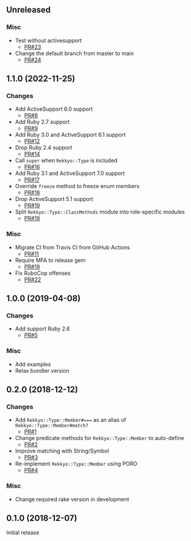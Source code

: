 ## Unreleased

### Misc
* Test without activesupport
  * [PR#23](https://github.com/yujideveloper/rekkyo/pull/23)
* Change the default branch from master to main
  + [PR#24](https://github.com/yujideveloper/operator_recordable/pull/24)


## 1.1.0 (2022-11-25)

### Changes

* Add ActiveSupport 6.0 support
  * [PR#8](https://github.com/yujideveloper/rekkyo/pull/8)
* Add Ruby 2.7 support
  * [PR#9](https://github.com/yujideveloper/rekkyo/pull/9)
* Add Ruby 3.0 and ActiveSupport 6.1 support
  * [PR#12](https://github.com/yujideveloper/rekkyo/pull/12)
* Drop Ruby 2.4 support
  * [PR#14](https://github.com/yujideveloper/rekkyo/pull/14)
* Call `super` when `Rekkyo::Type` is included
  * [PR#16](https://github.com/yujideveloper/rekkyo/pull/16)
* Add Ruby 3.1 and ActiveSupport 7.0 support
  * [PR#17](https://github.com/yujideveloper/rekkyo/pull/17)
* Override `freeze` method to freeze enum members
  * [PR#18](https://github.com/yujideveloper/rekkyo/pull/18)
* Drop ActiveSupport 5.1 support
  * [PR#19](https://github.com/yujideveloper/rekkyo/pull/19)
* Split `Rekkyo::Type::ClassMethods` module into role-specific modules
  * [PR#19](https://github.com/yujideveloper/rekkyo/pull/20)

### Misc

* Migrate CI from Travis CI from GitHub Actions
  * [PR#11](https://github.com/yujideveloper/rekkyo/pull/11)
* Require MFA to release gem
  * [PR#19](https://github.com/yujideveloper/rekkyo/pull/21)
* Fix RuboCop offenses
  * [PR#22](https://github.com/yujideveloper/rekkyo/pull/22)


## 1.0.0 (2019-04-08)

### Changes

* Add support Ruby 2.6
  * [PR#5](https://github.com/yujideveloper/rekkyo/pull/5)

### Misc

* Add examples
* Relax bundler version


## 0.2.0 (2018-12-12)

### Changes

* Add `Rekkyo::Type::Member#===` as an alias of `Rekkyo::Type::Member#match?`
  * [PR#1](https://github.com/yujideveloper/rekkyo/pull/1)
* Change predicate methods for `Rekkyo::Type::Member` to auto-define
  * [PR#2](https://github.com/yujideveloper/rekkyo/pull/2)
* Improve matching with String/Symbol
  * [PR#3](https://github.com/yujideveloper/rekkyo/pull/3)
* Re-implement `Rekkyo::Type::Member` using PORO
  * [PR#4](https://github.com/yujideveloper/rekkyo/pull/4)

### Misc

* Change required rake version in development


## 0.1.0 (2018-12-07)

Initial release
